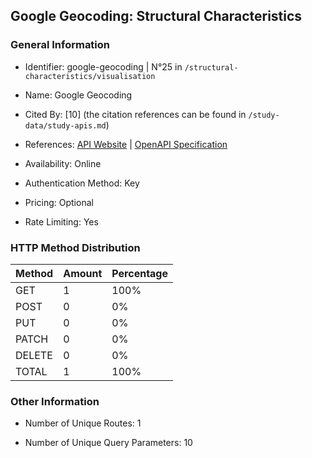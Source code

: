## Google Geocoding: Structural Characteristics

### General Information

- Identifier: google-geocoding | N°25 in `/structural-characteristics/visualisation`

- Name: Google Geocoding

- Cited By: [10] (the citation references can be found in `/study-data/study-apis.md`)

- References: [API Website](https://developers.google.com/maps/documentation/geocoding) | [OpenAPI Specification](https://www.postman.com/google-maps-platform/google-maps-platform/collection/c4xo2u9/google-maps-platform-core-apis)

- Availability: Online

- Authentication Method: Key

- Pricing: Optional

- Rate Limiting: Yes

### HTTP Method Distribution

| Method | Amount | Percentage |
|--------|--------|------------|
| GET | 1 | 100% |
| POST | 0 | 0% |
| PUT | 0 | 0% |
| PATCH | 0 | 0% |
| DELETE | 0 | 0% |
| TOTAL | 1 | 100% |

### Other Information

- Number of Unique Routes: 1

- Number of Unique Query Parameters: 10
